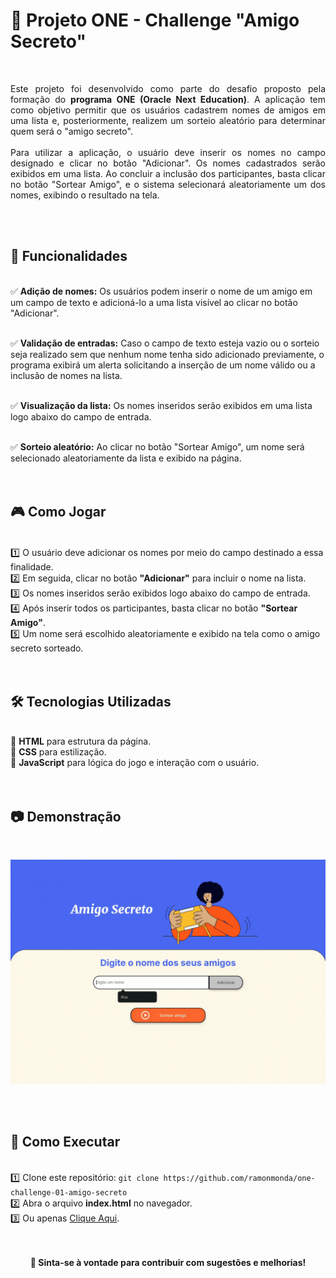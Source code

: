 # 👥 Projeto ONE - Challenge "Amigo Secreto"

<br>
<p align="justify">
    Este projeto foi desenvolvido como parte do desafio proposto pela formação do <strong>programa ONE (Oracle Next Education)</strong>. A aplicação tem como objetivo permitir que os usuários cadastrem nomes de amigos em uma lista e, posteriormente, realizem um sorteio aleatório para determinar quem será o "amigo secreto".
    <br><br>
    Para utilizar a aplicação, o usuário deve inserir os nomes no campo designado e clicar no botão "Adicionar". Os nomes cadastrados serão exibidos em uma lista. Ao concluir a inclusão dos participantes, basta clicar no botão "Sortear Amigo", e o sistema selecionará aleatoriamente um dos nomes, exibindo o resultado na tela.
</p>
<br><br>


## 🚀 Funcionalidades

<br>
✅ <strong>Adição de nomes:</strong> Os usuários podem inserir o nome de um amigo em um campo de texto e adicioná-lo a uma lista visível ao clicar no botão "Adicionar".<br><br>

✅ <strong>Validação de entradas:</strong> Caso o campo de texto esteja vazio ou o sorteio seja realizado sem que nenhum nome tenha sido adicionado previamente, o programa exibirá um alerta solicitando a inserção de um nome válido ou a inclusão de nomes na lista.<br><br>

✅ <strong>Visualização da lista:</strong> Os nomes inseridos serão exibidos em uma lista logo abaixo do campo de entrada.<br><br>

✅ <strong>Sorteio aleatório:</strong> Ao clicar no botão "Sortear Amigo", um nome será selecionado aleatoriamente da lista e exibido na página.<br><br>
<br>


## 🎮 Como Jogar

<br>
1️⃣ O usuário deve adicionar os nomes por meio do campo destinado a essa finalidade.
<br>
2️⃣ Em seguida, clicar no botão <strong>"Adicionar"</strong> para incluir o nome na lista.
<br>
3️⃣ Os nomes inseridos serão exibidos logo abaixo do campo de entrada.
<br>
4️⃣ Após inserir todos os participantes, basta clicar no botão <strong>"Sortear Amigo"</strong>.
<br>
5️⃣ Um nome será escolhido aleatoriamente e exibido na tela como o amigo secreto sorteado.
<br>
<br><br>


## 🛠️ Tecnologias Utilizadas

<br>
🔹 <strong>HTML</strong> para estrutura da página.<br>
🔹 <strong>CSS</strong> para estilização.<br>
🔹 <strong>JavaScript</strong> para lógica do jogo e interação com o usuário.<br>
<br><br>


## 📷 Demonstração

<br>
<p align="center"><img src="/assets/demonstracao-app-amigo-secreto.gif" alt="GIF Demonstrativo do Jogo" style="max-width: 100%; height: auto;"></p>
<br><br>


## 🔗 Como Executar

<br>
1️⃣ Clone este repositório: <code>git clone https://github.com/ramonmonda/one-challenge-01-amigo-secreto</code><br>
2️⃣ Abra o arquivo <strong>index.html</strong> no navegador.<br>
3️⃣ Ou apenas <a href="https://one-challenge-01-amigo-secreto.vercel.app/">Clique Aqui</a>.<br><br><br>

<p align="center">
    <strong>📢 Sinta-se à vontade para contribuir com sugestões e melhorias!</strong><br><br>
</p>